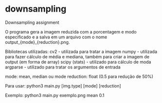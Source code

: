 # downsampling
Downsampling assignment

O programa gera a imagem reduzida com a porcentagem e modo especificado e a salva em um arquivo com o nome output_{mode}_{reduction}.png.

Bibliotecas utilizadas:
cv2 - utilizada para tratar a imagem
numpy - utilizada para fazer cálculo de média e mediana, também para criar a imagem de output (em forma de array)
scipy (stats) - utilizado para cálculo de moda
argparse - utilizado para tratar os argumentos de entrada

mode: mean, median ou mode
reduction: float (0.5 para redução de 50%)

Para usar:
python3 main.py [img.type] [mode] [reduction]

Exemplo:
python3 main.py exemplo.png mean 0.1
